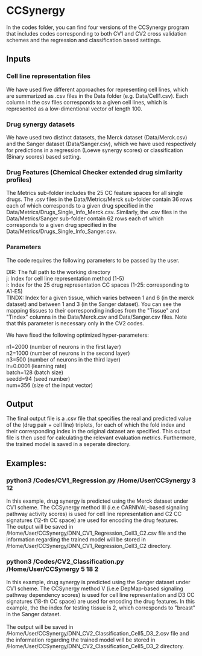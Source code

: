 # CCSynergy
In the codes folder, you can find four versions of the CCSynergy program that includes codes corresponding to both CV1 and CV2 cross validation schemes and  the regression  and classification based settings.

## Inputs

### Cell line representation files
We have used five different approaches for representing cell lines, which are summarized as .csv files in the Data folder (e.g. Data/Cell1.csv).
Each column in the csv files corresponds to a given cell lines, which is represented as a low-dimentional vector of length 100.

### Drug synergy datasets
We have used two distinct datasets, the Merck dataset (Data/Merck.csv) and the Sanger dataset (Data/Sanger.csv), which we have used respectively for predictions in a regression (Loewe synergy scores) or classification (Binary scores) based setting.  

### Drug Features (Chemical Checker extended drug similarity profiles)
The Metrics sub-folder includes the 25 CC feature spaces for all single drugs. The .csv files in the Data/Metrics/Merck sub-folder contain 36 rows each of which corresponds to a given drug specified in the Data/Metrics/Drugs_Single_Info_Merck.csv. Similarly, the .csv files in the Data/Metrics/Sanger sub-folder contain 62 rows each of which corresponds to a given drug specified in the Data/Metrics/Drugs_Single_Info_Sanger.csv.

### Parameters
The code requires the following parameters to be passed by the user.


DIR: The full path to the working directory <br>
j:   Index for cell line representation method (1-5) <br>
i:   Index for the 25 drug representation CC spaces (1-25: corresponding to A1-E5) <br> 
TINDX:  Index for a given tissue, which varies between 1 and 6 (in the merck dataset) and between 1 and 3 (in the Sanger dataset). You can see the mapping tissues to their corresponding indices from the "Tissue" and "Tindex" columns in the Data/Merck.csv and Data/Sanger.csv files. Note that this parameter is necessary only in the CV2 codes.
    
We have fixed the following optimized hyper-parameters:

n1=2000   (number of neurons in the first layer) <br>
n2=1000   (number of neurons in the second layer) <br>
n3=500    (number of neurons in the third layer) <br>
lr=0.0001 (learning rate) <br>
batch=128 (batch size) <br>
seedd=94  (seed number) <br> 
num=356   (size of the input vector) <br>


## Output
The final output file is a .csv file that specifies the real and predicted value of the (drug pair + cell line) triplets, for each of which the fold index and their corresponding index in the original dataset are specified. This output file is then used for calculating the relevant evaluation metrics. Furthermore, the trained model is saved in a seperate directory.

## Examples:
### python3 /Codes/CV1_Regression.py /Home/User/CCSynergy 3 12 <br> 
In this example, drug synergy is predicted using the Merck dataset under CV1 scheme. The CCSynergy method III (i.e.e CARNIVAL-based signaling pathway activity scores) is used for cell line representation and C2 CC signatures (12-th CC space) are used for encoding the drug features.<br> 
The output will be saved in /Home/User/CCSynergy/DNN_CV1_Regression_Cell3_C2.csv file and the information regarding the trained model will be stored in /Home/User/CCSynergy/DNN_CV1_Regression_Cell3_C2 directory. <br>   

### python3 /Codes/CV2_Classification.py /Home/User/CCSynergy 5 18 2 <br> 
In this example, drug synergy is predicted using the Sanger dataset under CV1 scheme. The CCSynergy method V (i.e.e DepMap-based signaling pathway dependency scores) is used for cell line representation and D3 CC signatures (18-th CC space) are used for encoding the drug features. In this example, the the index for testing tissue is 2, which corresponds to "breast" in the Sanger dataset.<br>  
The output will be saved in /Home/User/CCSynergy/DNN_CV2_Classification_Cell5_D3_2.csv file and the information regarding the trained model will be stored in /Home/User/CCSynergy/DNN_CV2_Classification_Cell5_D3_2 directory. <br> 
